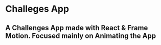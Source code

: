 # Challeges App
## A Challenges App made with React &amp; Frame Motion. Focused mainly on Animating the App
